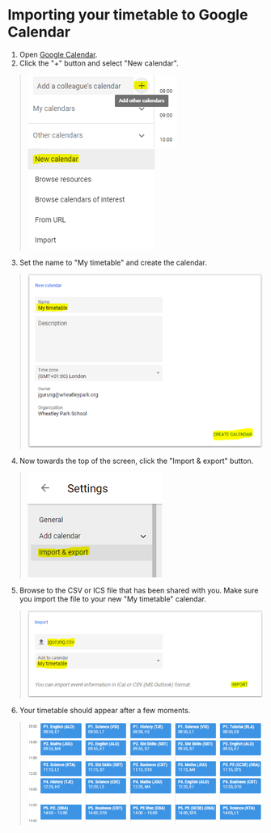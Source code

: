 # Importing your timetable to Google Calendar

1. Open [Google Calendar](https://calendar.google.com/calendar/r).
2. Click the "+" button and select "New calendar".

> ![Add other calendars](resources/add-other-calendars.png) ![New calendar link](resources/new-calendar-link.png)

3. Set the name to "My timetable" and create the calendar.
> ![New calendar](resources/new-calendar-dialog.png)

4. Now towards the top of the screen, click the "Import & export" button.

> ![Import calendar link](resources/import-calendar-link.png)

5. Browse to the CSV or ICS file that has been shared with you. Make sure you import the file to your new "My timetable" calendar.

> ![Import calendar link](resources/import-calendar-dialog.png)

6. Your timetable should appear after a few moments.

> ![Student timetable](resources/example.png)